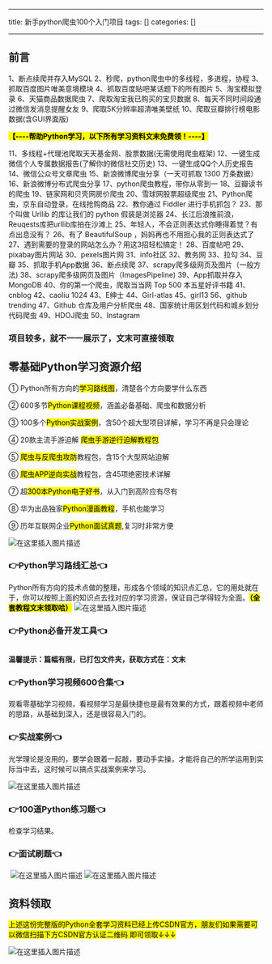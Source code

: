 
--- 
title:  新手python爬虫100个入门项目 
tags: []
categories: [] 

---
## 前言

1、断点续爬并存入MySQL 2、秒爬，python爬虫中的多线程，多进程，协程 3、抓取百度图片唯美意境模块 4、抓取百度贴吧某话题下的所有图片 5、淘宝模拟登录 6、天猫商品数据爬虫 7、爬取淘宝我已购买的宝贝数据 8、每天不同时间段通过微信发消息提醒女友 9、爬取5K分辨率超清唯美壁纸 10、爬取豆瓣排行榜电影数据(含GUI界面版)

<mark>**【----帮助Python学习，以下所有学习资料文末免费领！----】**</mark>

11、多线程+代理池爬取天天基金网、股票数据(无需使用爬虫框架) 12、一键生成微信个人专属数据报告(了解你的微信社交历史) 13、一键生成QQ个人历史报告 14、微信公众号文章爬虫 15、新浪微博爬虫分享（一天可抓取 1300 万条数据） 16、新浪微博分布式爬虫分享 17、python爬虫教程，带你从零到一 18、豆瓣读书的爬虫 19、链家网和贝壳网房价爬虫 20、雪球网股票超级爬虫 21、Python爬虫，京东自动登录，在线抢购商品 22、教你通过 Fiddler 进行手机抓包？ 23、那个叫做 Urllib 的库让我们的 python 假装是浏览器 24、长江后浪推前浪，Reuqests库把urllib库拍在沙滩上 25、年轻人，不会正则表达式你睡得着觉？有点出息没有？ 26、有了 BeautifulSoup ，妈妈再也不用担心我的正则表达式了 27、遇到需要的登录的网站怎么办？用这3招轻松搞定！ 28、百度帖吧 29、pixabay图片网站 30、pexels图片网 31、info社区 32、教务网 33、拉勾 34、豆瓣 35、抓取手机App数据 36、断点续爬 37、scrapy爬多级网页及图片（一般方法) 38、scrapy爬多级网页及图片（ImagesPipeline) 39、App抓取并存入MongoDB 40、你的第一个爬虫，爬取当当网 Top 500 本五星好评书籍 41、cnblog 42、caoliu 1024 43、E绅士 44、Girl-atlas 45、girl13 56、github trending 47、Github 仓库及用户分析爬虫 48、国家统计用区划代码和城乡划分代码爬虫 49、HDOJ爬虫 50、Instagram

### 项目较多，就不一一展示了，文末可直接领取

## 零基础Python学习资源介绍

① Python所有方向的<mark>学习路线图</mark>，清楚各个方向要学什么东西

② 600多节<mark>Python课程视频</mark>，涵盖必备基础、爬虫和数据分析

③ 100多个<mark>Python实战案例</mark>，含50个超大型项目详解，学习不再是只会理论

④ 20款主流手游迫解 <mark>爬虫手游逆行迫解教程包</mark>

⑤ <mark>爬虫与反爬虫攻防</mark>教程包，含15个大型网站迫解

⑥ <mark>爬虫APP逆向实战</mark>教程包，含45项绝密技术详解

⑦ 超<mark>300本Python电子好书</mark>，从入门到高阶应有尽有

⑧ 华为出品独家<mark>Python漫画教程</mark>，手机也能学习

⑨ 历年互联网企业<mark>Python面试真题</mark>,复习时非常方便

<img src="https://img-blog.csdnimg.cn/7c1055f9bb6e41af9262556bdf20e084.png#pic_center" alt="在这里插入图片描述">

### 👉Python学习路线汇总👈

Python所有方向的技术点做的整理，形成各个领域的知识点汇总，它的用处就在于，你可以按照上面的知识点去找对应的学习资源，保证自己学得较为全面。<mark>**（全套教程文末领取哈）**</mark> <img src="https://img-blog.csdnimg.cn/9f969354b48f4e3ab0253e89203deca2.png#pic_center" alt="在这里插入图片描述">

### 👉Python必备开发工具👈

<img src="https://img-blog.csdnimg.cn/img_convert/6be280b059df8debff4a4b52d6a6ad1f.png#pic_center" alt="">

**温馨提示：篇幅有限，已打包文件夹，获取方式在：文末**

### 👉Python学习视频600合集👈

观看零基础学习视频，看视频学习是最快捷也是最有效果的方式，跟着视频中老师的思路，从基础到深入，还是很容易入门的。 <img src="https://img-blog.csdnimg.cn/img_convert/f2a1e9c7368b6ac7d169ab4147b537f4.png#pic_center" alt="">

### 👉实战案例👈

光学理论是没用的，要学会跟着一起敲，要动手实操，才能将自己的所学运用到实际当中去，这时候可以搞点实战案例来学习。

<img src="https://img-blog.csdnimg.cn/6cf364e7eeb64b0da07021bce5a59ec6.png#pic_center" alt="在这里插入图片描述">

### 👉100道Python练习题👈

检查学习结果。<img src="https://img-blog.csdnimg.cn/img_convert/15bc30b75e1de8c9fa2daab3742d4430.png#pic_center" alt="">

### 👉面试刷题👈

<img src="https://img-blog.csdnimg.cn/img_convert/99f6475fb1237ba21e45d55c67bf83f4.png#pic_center" alt="">

<img src="https://img-blog.csdnimg.cn/3360d1bcb588491dac483ff4c30fb05c.png#pic_center" alt="在这里插入图片描述">

<img src="https://img-blog.csdnimg.cn/49fe592a1ae644c2822a1b4a850724cd.png#pic_center" alt="在这里插入图片描述">

## 资料领取

<mark>上述这份完整版的Python全套学习资料已经上传CSDN官方，朋友们如果需要可以微信扫描下方CSDN官方认证二维码 即可领取↓↓↓</mark>

<img src="https://img-blog.csdnimg.cn/267b263b1a904df391a976f922ec2b8e.png#pic_center" alt="在这里插入图片描述">
